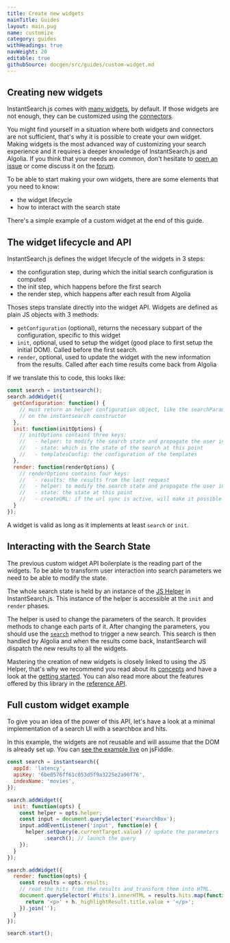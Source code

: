 ```yaml
---
title: Create new widgets
mainTitle: Guides
layout: main.pug
name: customize
category: guides
withHeadings: true
navWeight: 20
editable: true
githubSource: docgen/src/guides/custom-widget.md
---
```


## Creating new widgets

InstantSearch.js comes with [many widgets](widgets.html), by default. If those
widgets are not enough, they can be customized using the [connectors](connectors.html).

You might find yourself in a situation where both widgets and connectors are not sufficient,
that's why it is possible to create your own widget. Making widgets is the most advanced
way of customizing your search experience and it requires a deeper knowledge of InstantSearch.js
and Algolia. If you think that your needs are common, don't hesitate
to [open an issue](https://github.com/algolia/instantsearch.js/issues) or come
discuss it on the [forum](https://discourse.algolia.com/).

To be able to start making your own widgets, there are some elements that you need
to know:

 - the widget lifecycle
 - how to interact with the search state

There's a simple example of a custom widget at the end of this guide.

## The widget lifecycle and API

InstantSearch.js defines the widget lifecycle of the widgets in 3 steps:

 - the configuration step, during which the initial search configuration is computed
 - the init step, which happens before the first search
 - the render step, which happens after each result from Algolia

Thoses steps translate directly into the widget API. Widgets are defined as plain
JS objects with 3 methods:

 - `getConfiguration` (optional), returns the necessary subpart of the configuration, specific
    to this widget
 - `init`, optional, used to setup the widget (good place to first setup the initial DOM).
    Called before the first search.
 - `render`, optional, used to update the widget with the new information from the results.
    Called after each time results come back from Algolia

If we translate this to code, this looks like:

```javascript
const search = instantsearch();
search.addWidget({
  getConfiguration: function() {
    // must return an helper configuration object, like the searchParameters
    // on the instantsearch constructor
  },
  init: function(initOptions) {
    // initOptions contains three keys:
    //   - helper: to modify the search state and propagate the user interaction
    //   - state: which is the state of the search at this point
    //   - templatesConfig: the configuration of the templates
  },
  render: function(renderOptions) {
    // renderOptions contains four keys:
    //   - results: the results from the last request
    //   - helper: to modify the search state and propagate the user interaction
    //   - state: the state at this point
    //   - createURL: if the url sync is active, will make it possible to create new URLs
  }
});
```

A widget is valid as long as it implements at least `search` or `init`.

## Interacting with the Search State

The previous custom widget API boilerplate is the reading part of the widgets. To be able to transform
user interaction into search parameters we need to be able to modify the state.

The whole search state is held by an instance of the 
[JS Helper](https://community.algolia.com/algoliasearch-helper-js/) in InstantSearch.js. 
This instance of the helper is accessible at the `init` and `render` phases.

The helper is used to change the parameters of the search. It provides methods
to change each parts of it. After changing the parameters, you should use the
[`search`](https://community.algolia.com/algoliasearch-helper-js/reference.html#AlgoliaSearchHelper#search)
method to trigger a new search. This search is then handled by Algolia
and when the results come back, InstantSearch will dispatch the new results to
all the widgets.

Mastering the creation of new widgets is closely linked to using the JS Helper,
that's why we recommend you read about its [concepts](https://community.algolia.com/algoliasearch-helper-js/concepts.html)
and have a look at the [getting started](https://community.algolia.com/algoliasearch-helper-js/gettingstarted.html).
You can also read more about the features offered by this library in the
[reference API](https://community.algolia.com/algoliasearch-helper-js/reference.html).

## Full custom widget example

To give you an idea of the power of this API, let's have a look at a minimal
implementation of a search UI with a searchbox and hits.

In this example, the widgets are not reusable and will assume that
the DOM is already set up. You can [see the example live](https://jsfiddle.net/bobylito/v453u1kv/) on jsFiddle.

```javascript
const search = instantsearch({
  appId: 'latency',
  apiKey: '6be0576ff61c053d5f9a3225e2a90f76',
  indexName: 'movies',
});

search.addWidget({
  init: function(opts) {
    const helper = opts.helper;
    const input = document.querySelector('#searchBox');
    input.addEventListener('input', function(e) {
      helper.setQuery(e.currentTarget.value) // update the parameters
            .search(); // launch the query
    });
  }
});

search.addWidget({
  render: function(opts) {
    const results = opts.results;
    // read the hits from the results and transform them into HTML.
    document.querySelector('#hits').innerHTML = results.hits.map(function(h) {
      return '<p>' + h._highlightResult.title.value + '</p>';
    }).join('');
  }
});

search.start();
```
